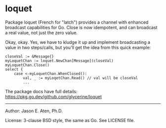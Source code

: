 loquet
======

Package loquet (French for "latch") provides a channel with enhanced
broadcast capabilities for Go. Close is now idempotent, and
can broadcast a real value, not just the zero value. 

Okay, okay. Yes, we have to kludge it up and implement 
broadcasting a value in two steps/calls, but you'll 
get the idea from this quick example:

~~~
closeVal := &Message{}
myLoquetChan := loquet.NewChan[Message](closeVal)
myLoquetChan.Close()
select {
    case <-myLoquetChan.WhenClosed():
        val, _ := myLoqetChan.Read() // val will be closeVal 
        ...
~~~

The package docs have full details: https://pkg.go.dev/github.com/glycerine/loquet

----
Author: Jason E. Aten, Ph.D.

License: 3-clause BSD style, the same as Go. See LICENSE file.
